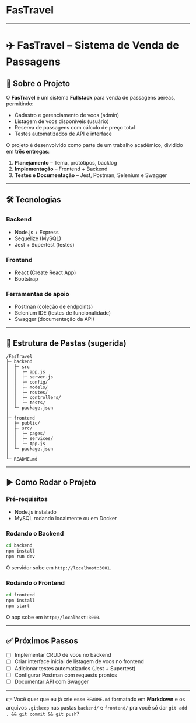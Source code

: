 # FasTravel

---

# ✈️ FasTravel – Sistema de Venda de Passagens

## 📌 Sobre o Projeto

O **FasTravel** é um sistema **Fullstack** para venda de passagens aéreas, permitindo:

* Cadastro e gerenciamento de voos (admin)
* Listagem de voos disponíveis (usuário)
* Reserva de passagens com cálculo de preço total
* Testes automatizados de API e interface

O projeto é desenvolvido como parte de um trabalho acadêmico, dividido em **três entregas**:

1. **Planejamento** – Tema, protótipos, backlog
2. **Implementação** – Frontend + Backend
3. **Testes e Documentação** – Jest, Postman, Selenium e Swagger

---

## 🛠️ Tecnologias

### **Backend**

* Node.js + Express
* Sequelize (MySQL)
* Jest + Supertest (testes)

### **Frontend**

* React (Create React App)
* Bootstrap

### **Ferramentas de apoio**

* Postman (coleção de endpoints)
* Selenium IDE (testes de funcionalidade)
* Swagger (documentação da API)

---

## 📂 Estrutura de Pastas (sugerida)

```
/FasTravel
├─ backend
│  ├─ src
│  │  ├─ app.js
│  │  ├─ server.js
│  │  ├─ config/
│  │  ├─ models/
│  │  ├─ routes/
│  │  ├─ controllers/
│  │  └─ tests/
│  └─ package.json
│
├─ frontend
│  ├─ public/
│  ├─ src/
│  │  ├─ pages/
│  │  ├─ services/
│  │  └─ App.js
│  └─ package.json
│
└─ README.md
```

---

## ▶️ Como Rodar o Projeto

### **Pré-requisitos**

* Node.js instalado
* MySQL rodando localmente ou em Docker

### **Rodando o Backend**

```bash
cd backend
npm install
npm run dev
```

O servidor sobe em `http://localhost:3001`.

### **Rodando o Frontend**

```bash
cd frontend
npm install
npm start
```

O app sobe em `http://localhost:3000`.

---

## ✅ Próximos Passos

* [ ] Implementar CRUD de voos no backend
* [ ] Criar interface inicial de listagem de voos no frontend
* [ ] Adicionar testes automatizados (Jest + Supertest)
* [ ] Configurar Postman com requests prontos
* [ ] Documentar API com Swagger
---

👉 Você quer que eu já crie esse `README.md` formatado em **Markdown** e os arquivos `.gitkeep` nas pastas `backend/` e `frontend/` pra você só dar `git add . && git commit && git push`?
